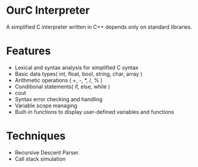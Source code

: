 # OurC Interpreter

A simplified C interpreter written in C++ depends only on standard libraries.

# Features
- Lexical and syntax analysis for simplified C syntax
- Basic data types( int, float, bool, string, char, array )
- Arithmetic operations ( +, -, *, /, % )
- Conditional statements( if, else, while ) 
- cout
- Syntax error checking and handling
- Variable scope managing
- Built-in functions to display user-defined variables and functions

# Techniques
- Recursive Descent Parser.
- Call stack simulation
